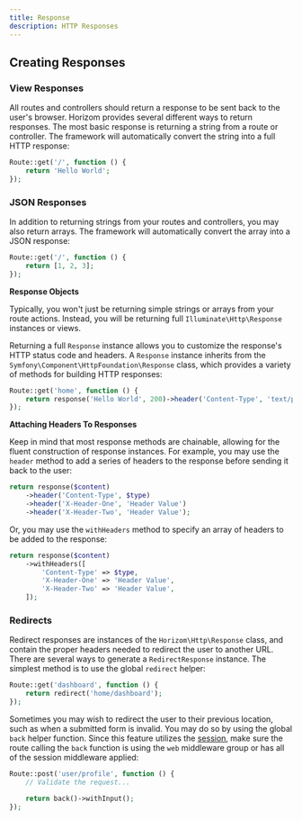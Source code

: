 ```yaml
---
title: Response
description: HTTP Responses
---
```


## Creating Responses

### View Responses

All routes and controllers should return a response to be sent back to the user's browser. Horizom provides several different ways to return responses. The most basic response is returning a string from a route or controller. The framework will automatically convert the string into a full HTTP response:

```php
Route::get('/', function () {
    return 'Hello World';
});
```

### JSON Responses

In addition to returning strings from your routes and controllers, you may also return arrays. The framework will automatically convert the array into a JSON response:

```php
Route::get('/', function () {
    return [1, 2, 3];
});
```

**Response Objects**

Typically, you won't just be returning simple strings or arrays from your route actions. Instead, you will be returning full `Illuminate\Http\Response` instances or views.

Returning a full `Response` instance allows you to customize the response's HTTP status code and headers. A `Response` instance inherits from the `Symfony\Component\HttpFoundation\Response` class, which provides a variety of methods for building HTTP responses:

```php
Route::get('home', function () {
    return response('Hello World', 200)->header('Content-Type', 'text/plain');
});
```

**Attaching Headers To Responses**

Keep in mind that most response methods are chainable, allowing for the fluent construction of response instances. For example, you may use the `header` method to add a series of headers to the response before sending it back to the user:

```php
return response($content)
    ->header('Content-Type', $type)
    ->header('X-Header-One', 'Header Value')
    ->header('X-Header-Two', 'Header Value');
```

Or, you may use the `withHeaders` method to specify an array of headers to be added to the response:

```php
return response($content)
    ->withHeaders([
        'Content-Type' => $type,
        'X-Header-One' => 'Header Value',
        'X-Header-Two' => 'Header Value',
    ]);
```

### Redirects

Redirect responses are instances of the `Horizom\Http\Response` class, and contain the proper headers needed to redirect the user to another URL. There are several ways to generate a `RedirectResponse` instance. The simplest method is to use the global `redirect` helper:

```php
Route::get('dashboard', function () {
    return redirect('home/dashboard');
});
```

Sometimes you may wish to redirect the user to their previous location, such as when a submitted form is invalid. You may do so by using the global `back` helper function. Since this feature utilizes the [session](https://laravel.com/docs/master/session), make sure the route calling the `back` function is using the `web` middleware group or has all of the session middleware applied:

```php
Route::post('user/profile', function () {
    // Validate the request...

    return back()->withInput();
});
```
